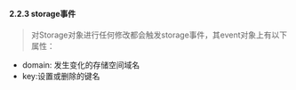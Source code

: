 #### 2.2.3 storage事件
> 对Storage对象进行任何修改都会触发storage事件，其event对象上有以下属性：
- domain: 发生变化的存储空间域名
- key:设置或删除的键名

